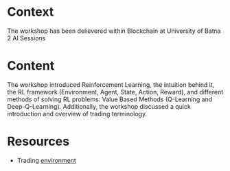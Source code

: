 # Context
The workshop has been delievered within Blockchain at University of Batna 2 AI Sessions

# Content
The workshop introduced Reinforcement Learning, the intuition behind it, the RL framework (Environment, Agent, State, Action, Reward), and different methods of solving RL problems: Value Based Methods (Q-Learning and Deep-Q-Learning). Additionally, the workshop discussed a quick introduction and overview of trading terminology.

# Resources
- Trading [environment](https://gym-trading-env.readthedocs.io/en/latest/index.html)